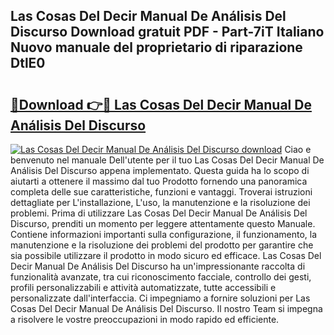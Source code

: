## Las Cosas Del Decir Manual De Análisis Del Discurso Download gratuit PDF - Part-7iT Italiano Nuovo manuale del proprietario di riparazione DtlE0

# <h2><a href="http://df9dgh.blite.top/?on=Las+Cosas+Del+Decir+Manual+De+An%c3%a1lisis+Del+Discurso">🔗Download 👉🔴 Las Cosas Del Decir Manual De Análisis Del Discurso</a></h2>

[![Las Cosas Del Decir Manual De Análisis Del Discurso download](https://i.imgur.com/lujVjoI.png)](http://df9dgh.blite.top/?on=Las+Cosas+Del+Decir+Manual+De+An%c3%a1lisis+Del+Discurso)
Ciao e benvenuto nel manuale Dell'utente per il tuo Las Cosas Del Decir Manual De Análisis Del Discurso appena implementato. Questa guida ha lo scopo di aiutarti a ottenere il massimo dal tuo Prodotto fornendo una panoramica completa delle sue caratteristiche, funzioni e vantaggi. Troverai istruzioni dettagliate per L'installazione, L'uso, la manutenzione e la risoluzione dei problemi. Prima di utilizzare Las Cosas Del Decir Manual De Análisis Del Discurso, prenditi un momento per leggere attentamente questo Manuale. Contiene informazioni importanti sulla configurazione, il funzionamento, la manutenzione e la risoluzione dei problemi del prodotto per garantire che sia possibile utilizzare il prodotto in modo sicuro ed efficace. Las Cosas Del Decir Manual De Análisis Del Discurso ha un'impressionante raccolta di funzionalità avanzate, tra cui riconoscimento facciale, controllo dei gesti, profili personalizzabili e attività automatizzate, tutte accessibili e personalizzate dall'interfaccia. Ci impegniamo a fornire soluzioni per Las Cosas Del Decir Manual De Análisis Del Discurso. Il nostro Team si impegna a risolvere le vostre preoccupazioni in modo rapido ed efficiente.
